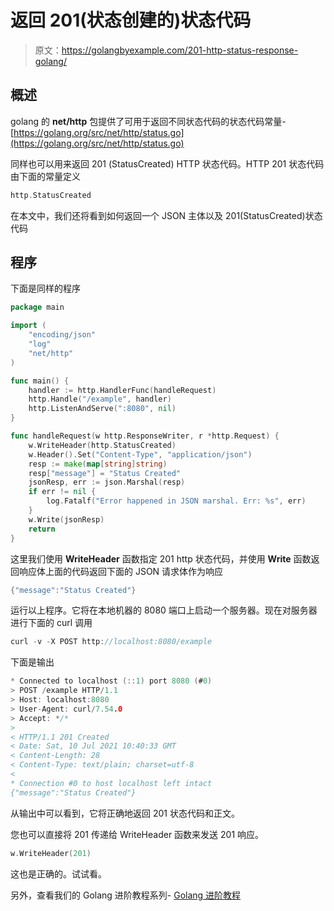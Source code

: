 # 返回 201(状态创建的)状态代码

> 原文：<https://golangbyexample.com/201-http-status-response-golang/>

## **概述**

golang 的 **net/http** 包提供了可用于返回不同状态代码的状态代码常量-[https://golang.org/src/net/http/status.go](https://golang.org/src/net/http/status.go)

同样也可以用来返回 201 (StatusCreated) HTTP 状态代码。HTTP 201 状态代码由下面的常量定义

```go
http.StatusCreated
```

在本文中，我们还将看到如何返回一个 JSON 主体以及 201(StatusCreated)状态代码

## **程序**

下面是同样的程序

```go
package main

import (
	"encoding/json"
	"log"
	"net/http"
)

func main() {
	handler := http.HandlerFunc(handleRequest)
	http.Handle("/example", handler)
	http.ListenAndServe(":8080", nil)
}

func handleRequest(w http.ResponseWriter, r *http.Request) {
	w.WriteHeader(http.StatusCreated)
	w.Header().Set("Content-Type", "application/json")
	resp := make(map[string]string)
	resp["message"] = "Status Created"
	jsonResp, err := json.Marshal(resp)
	if err != nil {
		log.Fatalf("Error happened in JSON marshal. Err: %s", err)
	}
	w.Write(jsonResp)
	return
}
```

这里我们使用 **WriteHeader** 函数指定 201 http 状态代码，并使用 **Write** 函数返回响应体上面的代码返回下面的 JSON 请求体作为响应

```go
{"message":"Status Created"}
```

运行以上程序。它将在本地机器的 8080 端口上启动一个服务器。现在对服务器进行下面的 curl 调用

```go
curl -v -X POST http://localhost:8080/example
```

下面是输出

```go
* Connected to localhost (::1) port 8080 (#0)
> POST /example HTTP/1.1
> Host: localhost:8080
> User-Agent: curl/7.54.0
> Accept: */*
> 
< HTTP/1.1 201 Created
< Date: Sat, 10 Jul 2021 10:40:33 GMT
< Content-Length: 28
< Content-Type: text/plain; charset=utf-8
< 
* Connection #0 to host localhost left intact
{"message":"Status Created"}
```

从输出中可以看到，它将正确地返回 201 状态代码和正文。

您也可以直接将 201 传递给 WriteHeader 函数来发送 201 响应。

```go
w.WriteHeader(201)
```

这也是正确的。试试看。

另外，查看我们的 Golang 进阶教程系列- [Golang 进阶教程](https://golangbyexample.com/golang-comprehensive-tutorial/)